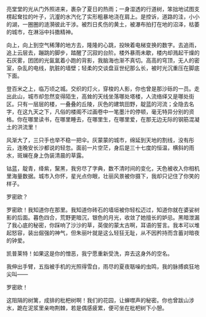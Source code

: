 <!--
.. title: 枇杷树
.. slug: japonica
.. date: 2018-08-02 15:06:03 UTC+08:00
.. tags: 
.. category: 写作
.. link: 
.. description: 
.. type: text
-->



亮堂堂的光从门外照进来，裹杂了夏日的热雨；一身湿透的行道树，笨拙地试图支楞起耷拉的叶子，沆瀣的水汽化了实形粗暴地浇在肩上。是控诉，道路的洼，小小的湖，一圈圈的涟漪彼此干涉。被烈日炙伤的黄土，被瀑布拍打在地的沼泽，枯萎的城市，在淋浴中抖擞精神。

<!-- TEASER_END:  -->

向上，向上到空气稀薄的地方去，隆隆的心跳，投映着电梯变换的数字。去追雨，追上云层去，蹦跳的脚步，踏醒了沉寂的台阶。楼外暴雨未歇，楼内却溅起干燥的石灰雾，团团的光氤氲着小跑的背影，我脑海也渐不真切。高高的穹顶，无人的密室，杂乱的电线，肮脏的墙壁；轻柔的交谈盘亘世纪那么长，被时光沉重压在脚底下面。

登百米之上，临万顷之城。交织的灯火，穿梭的人影，你也曾是那沙砾的一员。走出此山，城市却忽然变得陌生，高耸的天线坐落哪处塔楼，人流络绎又是哪处街区。只有一层层的楼，一叠叠的丘陵，灰色的建筑田野，靛蓝的河流；全隐去名字，在这九天之下，凡俗的楼阁不过画卷中一笔墨汁的停顿，毫无特异分别的资格。你在哪里读书，在哪里睡去，在哪里生，在哪里爱，在那无边无际的钢筋混凝土的洪流里！

风渐大了，三只手也举不稳一把伞。灰蒙蒙的城市，绵延到天地的割线，没有彤云，连晚安长沙都说的轻忽。面前一片空茫，身后是三十七度的恒温，横斜的雨水，斑斓在身上伪装清晨的草露。

钴蓝，靛青，绛紫，黧黑，我穷尽了字典，数不清时间的变化，天色被收入你相机里海量数据。城市入你怀，星光点你眼，壮丽风景被你摄下，我却只记住了你笑的样子。

罗密欧？

罗密欧！我知道你在那里。我知道你砖石的墙垣被你轻松迈过，知道你就在婆娑树影的后面。暮色四合，荒野更暗沉，银色的月光，收敛了她擅长的妒忌。黑暗泄漏了我心底的秘密，你踩响了沙沙的草，英俊的蒙太古啊，耳语的誓言。我本可以堆起怒容，装出倔强的神气，但朱丽叶就是这么轻狂无耻，从不因矜持而含蓄对暗夜的钟爱。

凯普莱特！如果这是你的憎恶，我宁愿重新受洗，弃去这身外的空名。

我伸出手臂，五指被手机的光照得雪白，雨尽的夏夜聒噪的虫鸣，我的脉搏疯狂地尖叫——

罗密欧！

这阻隔的树篱，成排的枇杷树啊！我们的花园，让蝉噤声的秘密。你也曾跋山涉水，跪在泥浆里亲吻荆棘，若是偶感疲累，便可坐在枇杷树下小憩。
